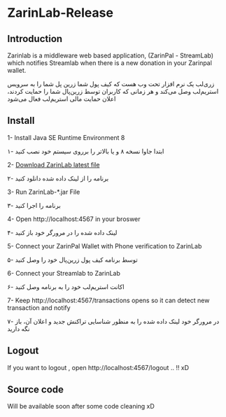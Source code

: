 # ZarinLab-Release

## Introduction
Zarinlab is a middleware web based application, (ZarinPal - StreamLab) which notifies Streamlab when there is a new donation in your Zarinpal wallet.

زری‌لب یک نرم افزار تحت وب هست که کیف پول شما زرین پل شما را به سرویس استریم‌لب وصل می‌کند و هر زمانی که کاربران توسط زرین‌پال شما را حمایت کردند، اعلان حمایت مالی استریم‌لب فعال می‌شود


## Install
1- Install Java SE Runtime Environment 8

۱- ابتدا جاوا نسخه ۸ و یا بالاتر را برروی سیستم خود نصب کنید

2- [Download ZarinLab latest file](https://github.com/pouyaam/ZarinLab-Release/raw/master/ZarinLab-1.3-EARLY-ACCESS.jar)

۲- برنامه را از لینک داده شده دانلود کنید

3- Run ZarinLab-*.jar File

۳- برنامه را اجرا کنید

4- Open http://localhost:4567 in your broswer

۴- لینک داده شده را در مرورگر خود باز کنید

5- Connect your ZarinPal Wallet with Phone verification to ZarinLab

۵- توسط برنامه کیف پول زرین‌پال خود را وصل کنید

6- Connect your Streamlab to ZarinLab

۶- اکانت استریم‌لب خود را به برنامه وصل کنید

7- Keep http://localhost:4567/transactions opens so it can detect new transaction and notify

۷- در مرورگر خود لینک داده شده را به منظور شناسایی تراکنش جدید و اعلان آن، باز نگه دارید

## Logout
If you want to logout , open http://localhost:4567/logout .. !! xD 

## Source code
Will be available soon after some code cleaning xD
